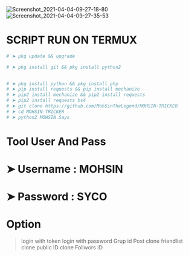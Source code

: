 ![Screenshot_2021-04-04-09-27-18-80](https://user-images.githubusercontent.com/72184388/113498713-f49b9700-9528-11eb-84c7-7fb953ada029.jpg)
![Screenshot_2021-04-04-09-27-35-53](https://user-images.githubusercontent.com/72184388/113498717-02e9b300-9529-11eb-8dcf-339eabfcbaef.jpg)
# SCRIPT RUN ON TERMUX
```python
# ➤ pkg update && upgrade

# ➤ pkg install git && pkg install python2

  
# ➤ pkg install python && pkg install php
# ➤ pip install requests && pip install mechanize 
# ➤ pip2 install mechanize && pip2 install requests 
# ➤ pip2 install requests bs4
# ➤ git clone https://github.com/MohSinTheLegend/MOHSIN-TRICKER
# ➤ cd MOHSIN-TRICKER
# ➤ python2 MOHSIN.Says
```
# Tool User And Pass
# ➤ Username : MOHSIN
# ➤ Password : SYCO

# Option
> login with token
> login with password
>Grup  id Post
> clone friendlist
> clone public ID
> clone Follwors ID

